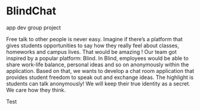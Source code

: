 # BlindChat
app dev group project

Free talk to other people is never easy. 
Imagine if there’s a platform that gives students opportunities to say how they really feel about classes, homeworks and campus lives. That would be amazing !
Our team got inspired by a popular platform: Blind. 
In Blind, employees would be able to share work-life balance, personal ideas and so on anonymously within the application.
Based on that, we wants to develop a chat room application that provides student freedom to speak out and exchange ideas. The highlight is students can talk anonymously! 
We will keep their true identity as a secret. We care how they think.

Test
